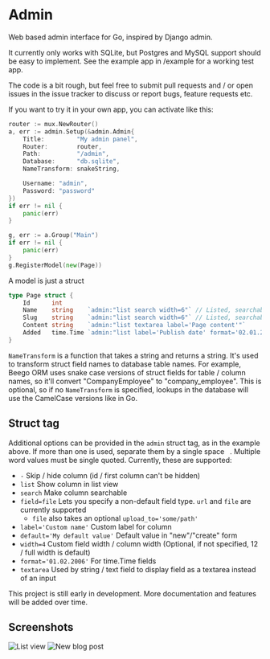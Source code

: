 Admin
=====

Web based admin interface for Go, inspired by Django admin.

It currently only works with SQLite, but Postgres and MySQL support should be easy to implement. See the example app in /example for a working test app.

The code is a bit rough, but feel free to submit pull requests and / or open issues in the issue tracker to discuss or report bugs, feature requests etc.

If you want to try it in your own app, you can activate like this:

```go
router := mux.NewRouter()
a, err := admin.Setup(&admin.Admin{
	Title:         "My admin panel",
	Router:        router,
	Path:          "/admin",
	Database:      "db.sqlite",
	NameTransform: snakeString,

	Username: "admin",
	Password: "password"
})
if err != nil {
	panic(err)
}

g, err := a.Group("Main")
if err != nil {
	panic(err)
}
g.RegisterModel(new(Page))
```

A model is just a struct

```go
type Page struct {
	Id      int
	Name    string    `admin:"list search width=6"` // Listed, searchable and half width (12 columns is full width)
	Slug    string    `admin:"list search width=6"` // Listed, searchable and half width (displayed to the right of Name in edit form)
	Content string    `admin:"list textarea label='Page content'"`
	Added   time.Time `admin:"list label='Publish date' format='02.01.2006'"`
}
```

`NameTransform` is a function that takes a string and returns a string. It's used to transform struct field names to database table names. For example, Beego ORM uses snake case versions of struct fields for table / column names, so it'll convert "CompanyEmployee" to "company_employee". This is optional, so if no `NameTransform` is specified, lookups in the database will use the CamelCase versions like in Go.

Struct tag
----------

Additional options can be provided in the `admin` struct tag, as in the example above. If more than one is used, separate them by a single space ` `. Multiple word values must be single quoted. Currently, these are supported:

-   `-` Skip / hide column (id / first column can't be hidden)
-   `list` Show column in list view
-   `search` Make column searchable
-   `field=file` Lets you specify a non-default field type. `url` and `file` are currently supported
    -   `file` also takes an optional `upload_to='some/path'`
-   `label='Custom name'` Custom label for column
-   `default='My default value'` Default value in "new"/"create" form
-   `width=4` Custom field width / column width (Optional, if not specified, 12 / full width is default)
-   `format='01.02.2006'` For time.Time fields
-   `textarea` Used by string / text field to display field as a textarea instead of an input

This project is still early in development. More documentation and features will be added over time.

Screenshots
-----------

![List view](/../master/screenshots/list.png?raw=true "List view")
![New blog post](/../master/screenshots/new.png?raw=true "New blog post")